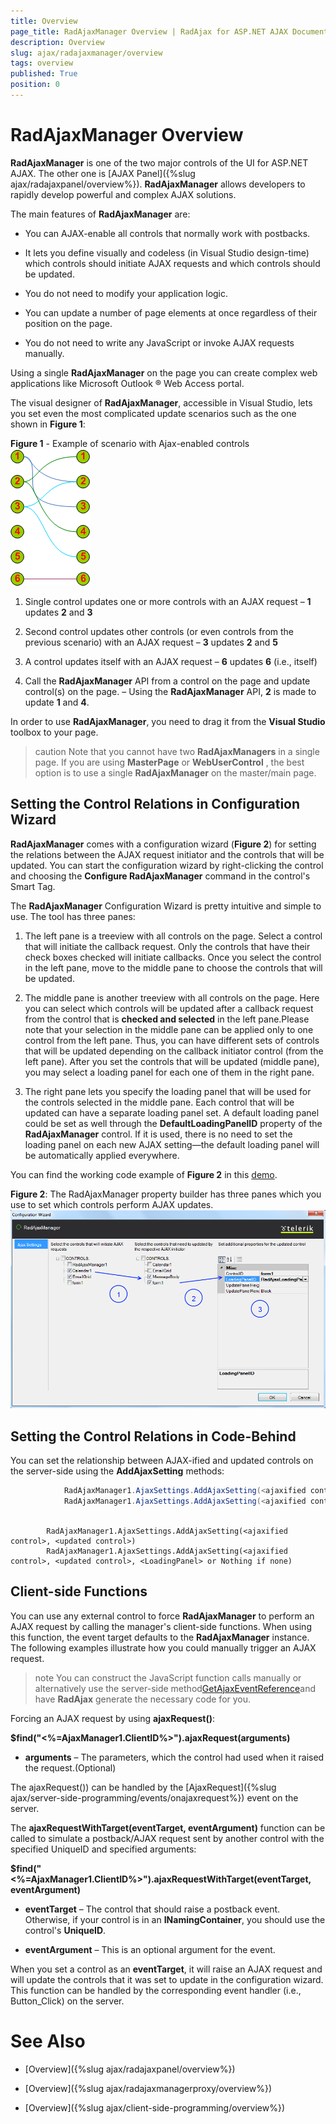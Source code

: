 ```yaml
---
title: Overview
page_title: RadAjaxManager Overview | RadAjax for ASP.NET AJAX Documentation
description: Overview
slug: ajax/radajaxmanager/overview
tags: overview
published: True
position: 0
---
```


# RadAjaxManager Overview



**RadAjaxManager** is one of the two major controls of the UI for ASP.NET AJAX. The other one is [AJAX Panel]({%slug ajax/radajaxpanel/overview%}). **RadAjaxManager** allows developers to rapidly develop powerful and complex AJAX solutions.

The main features of **RadAjaxManager** are:

* You can AJAX-enable all controls that normally work with postbacks.

* It lets you define visually and codeless (in Visual Studio design-time) which controls should initiate AJAX requests and which controls should be updated.

* You do not need to modify your application logic.

* You can update a number of page elements at once regardless of their position on the page.

* You do not need to write any JavaScript or invoke AJAX requests manually.

Using a single **RadAjaxManager** on the page you can create complex web applications like Microsoft Outlook ® Web Access portal.

The visual designer of **RadAjaxManager**, accessible in Visual Studio, lets you set even the most complicated update scenarios such as the one shown in **Figure 1**:

**Figure 1** - Example of scenario with Ajax-enabled controls![Update schema](images/ControlsUpdate.png)

1. Single control updates one or more controls with an AJAX request – **1** updates **2** and **3**

1. Second control updates other controls (or even controls from the previous scenario) with an AJAX request – **3** updates **2** and **5**

1. A control updates itself with an AJAX request – **6** updates **6** (i.e., itself)

1. Call the **RadAjaxManager** API from a control on the page and update control(s) on the page. – Using the **RadAjaxManager** API, **2** is made to update **1** and **4**.

In order to use **RadAjaxManager**, you need to drag it from the **Visual Studio** toolbox to your page.

>caution Note that you cannot have two **RadAjaxManagers** in a single page. If you are using **MasterPage** or **WebUserControl** , the best option is to use a single **RadAjaxManager** on the master/main page.
>


## Setting the Control Relations in Configuration Wizard

**RadAjaxManager** comes with a configuration wizard (**Figure 2**) for setting the relations between the AJAX request initiator and the controls that will be updated. You can start the configuration wizard by right-clicking the control and choosing the **Configure RadAjaxManager** command in the control's Smart Tag.

The **RadAjaxManager** Configuration Wizard is pretty intuitive and simple to use. The tool has three panes:

1. The left pane is a treeview with all controls on the page. Select a control that will initiate the callback request. Only the controls that have their check boxes checked will initiate callbacks. Once you select the control in the left pane, move to the middle pane to choose the controls that will be updated.

1. The middle pane is another treeview with all controls on the page. Here you can select which controls will be updated after a callback request from the control that is **checked and selected** in the left pane.Please note that your selection in the middle pane can be applied only to one control from the left pane. Thus, you can have different sets of controls that will be updated depending on the callback initiator control (from the left pane). After you set the controls that will be updated (middle pane), you may select a loading panel for each one of them in the right pane.

1. The right pane lets you specify the loading panel that will be used for the controls selected in the middle pane. Each control that will be updated can have a separate loading panel set. A default loading panel could be set as well through the **DefaultLoadingPanelID** property of the **RadAjaxManager** control. If it is used, there is no need to set the loading panel on each new AJAX setting—the default loading panel will be automatically applied everywhere.

You can find the working code example of **Figure 2** in this [demo](http://demos.telerik.com/aspnet-ajax/ajax/examples/manager/firstlook/defaultcs.aspx).

**Figure 2**: The RadAjaxManager property builder has three panes which you use to set which controls perform AJAX updates.![](images/SetTheLoadingPanelID2.png)

## Setting the Control Relations in Code-Behind

You can set the relationship between AJAX-ified and updated controls on the server-side using the **AddAjaxSetting** methods:





````C#
	        RadAjaxManager1.AjaxSettings.AddAjaxSetting(<ajaxified control>, <updated control>);
	        RadAjaxManager1.AjaxSettings.AddAjaxSetting(<ajaxified control>, <updated control>, <LoadingPanel> or null if none);
	    
````
````VB.NET
	    RadAjaxManager1.AjaxSettings.AddAjaxSetting(<ajaxified control>, <updated control>)
	    RadAjaxManager1.AjaxSettings.AddAjaxSetting(<ajaxified control>, <updated control>, <LoadingPanel> or Nothing if none)			
````


## Client-side Functions

You can use any external control to force **RadAjaxManager** to perform an AJAX request by calling the manager's client-side functions. When using this function, the event target defaults to the **RadAjaxManager** instance. The following examples illustrate how you could manually trigger an AJAX request.

>note You can construct the JavaScript function calls manually or alternatively use the server-side method[GetAjaxEventReference](http://www.telerik.com/help/aspnet-ajax/m_telerik_web_ui_radajaxcontrol_getajaxeventreference.html)and have **RadAjax** generate the necessary code for you.
>


Forcing an AJAX request by using **ajaxRequest()**:

**$find("<%=AjaxManager1.ClientID%>").ajaxRequest(arguments)**

* **arguments** – The parameters, which the control had used when it raised the request.(Optional)

The ajaxRequest()) can be handled by the [AjaxRequest]({%slug ajax/server-side-programming/events/onajaxrequest%}) event on the server.



The **ajaxRequestWithTarget(eventTarget, eventArgument)** function can be called to simulate a postback/AJAX request sent by another control with the specified UniqueID and specified arguments:

**$find("<%=AjaxManager1.ClientID%>").ajaxRequestWithTarget(eventTarget, eventArgument)**

* **eventTarget** – The control that should raise a postback event. Otherwise, if your control is in an **INamingContainer**, you should use the control's **UniqueID**.

* **eventArgument** – This is an optional argument for the event.

When you set a control as an **eventTarget**, it will raise an AJAX request and will update the controls that it was set to update in the configuration wizard. This function can be handled by the corresponding event handler (i.e., Button_Click) on the server.

# See Also

 * [Overview]({%slug ajax/radajaxpanel/overview%})

 * [Overview]({%slug ajax/radajaxmanagerproxy/overview%})

 * [Overview]({%slug ajax/client-side-programming/overview%})
